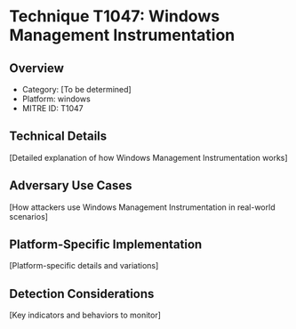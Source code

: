 # Technique T1047: Windows Management Instrumentation

## Overview
- Category: [To be determined]
- Platform: windows
- MITRE ID: T1047

## Technical Details
[Detailed explanation of how Windows Management Instrumentation works]

## Adversary Use Cases
[How attackers use Windows Management Instrumentation in real-world scenarios]

## Platform-Specific Implementation
[Platform-specific details and variations]

## Detection Considerations
[Key indicators and behaviors to monitor]
